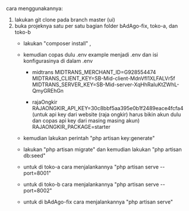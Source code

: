 cara menggunakannya:
1. lakukan git clone pada branch master (ui)
2. buka projeknya satu per satu bagian folder bAdAgo-fix, toko-a, dan toko-b
   - lakukan "composer install" ,
   - kemudian copas dulu .env example menjadi .env dan isi konfigurasinya di dalam .env
        - midtrans
           MIDTRANS_MERCHANT_ID=G928554474
           MIDTRANS_CLIENT_KEY=SB-Mid-client-MdnVfI1XLFALVr5f
           MIDTRANS_SERVER_KEY=SB-Mid-server-XqHhRaIuKtZWhL-QmyGREhGn
        
        - rajaOngkir
           RAJAONGKIR_API_KEY=30c8bbf5aa395e0b1f2489eace4fcfa4 (untuk api key dari website (raja ongkir) harus bikin akun dulu dan copas api key dari masing masing akun)
           RAJAONGKIR_PACKAGE=starter

   - kemudian lakukan perintah "php artisan key:generate"
   - lakukan "php artisan migrate" dan kemudian lakukan "php artisan db:seed"
   - untuk di toko-a cara menjalankannya "php artisan serve --port=8001"
   - untuk di toko-b cara menjalankannya "php artisan serve --port=8002"
   - untuk di bAdAgo-fix cara menjalankannya "php artisan serve"
